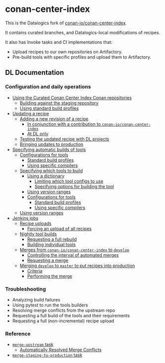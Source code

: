 # conan-center-index

This is the Datalogics fork of
[conan-io/conan-center-index](https://github.com/conan-io/conan-center-index).

It contains curated branches, and Datalogics-local modifications of recipes.

It also has Invoke tasks and CI implementations that:

- Upload recipes to our own repositories on Artifactory.
- Pre-build tools with specific profiles and upload them to Artifactory.

## DL Documentation

### Configuration and daily operations

- [Using the Curated Conan Center Index Conan repositories](dl-docs/using-the-ccci-repositories.md)
  - [Building against the staging repository](dl-docs/using-the-ccci-repositories.md#building-against-the-staging-repository)
  - [Using standard build profiles](dl-docs/using-the-ccci-repositories.md#using-standard-build-profiles)
- [Updating a recipe](dl-docs/updating-a-recipe.md)
  - [Adding a new revision of a recipe](dl-docs/updating-a-recipe.md#adding-a-new-revision-of-a-recipe)
    - [In conjunction with a contribution to `conan-io/conan-center-index`](dl-docs/updating-a-recipe.md#in-conjunction-with-a-contribution-to-conan-ioconan-center-index)
    - [At DL only](dl-docs/updating-a-recipe.md#at-dl-only)
  - [Testing the updated recipe with DL projects](dl-docs/updating-a-recipe.md#testing-the-updated-recipe-with-dl-projects)
  - [Bringing updates to production](dl-docs/updating-a-recipe.md#bringing-updates-to-production)
- [Specifying automatic builds of tools](dl-docs/automatic-tool-builds.md)
  - [Configurations for tools](dl-docs/automatic-tool-builds.md#configurations-for-tools)
    - [Standard build profiles](dl-docs/automatic-tool-builds.md#standard-build-profiles)
    - [Using specific compilers](dl-docs/automatic-tool-builds.md#using-specific-compilers)
  - [Specifying which tools to build](dl-docs/automatic-tool-builds.md#specifying-which-tools-to-build)
    - [Using a dictionary](dl-docs/automatic-tool-builds.md#using-a-dictionary)
      - [Limiting which tool configs to use](dl-docs/automatic-tool-builds.md#limiting-which-tool-configs-to-use)
      - [Specifying options for building the tool](dl-docs/automatic-tool-builds.md#specifying-options-for-building-the-tool)
    - [Using version ranges](dl-docs/automatic-tool-builds.md#using-version-ranges)
    - [Configurations for tools](dl-docs/automatic-tool-builds.md#configurations-for-tools)
      - [Standard build profiles](dl-docs/automatic-tool-builds.md#standard-build-profiles)
      - [Using specific compilers](dl-docs/automatic-tool-builds.md#using-specific-compilers)
  - [Using version ranges](dl-docs/automatic-tool-builds.md#using-version-ranges)
- [Jenkins jobs](dl-docs/jenkins-jobs.md)
  - [Recipe uploads](dl-docs/jenkins-jobs.md#recipe-uploads)
    - [Forcing an upload of all recipes](dl-docs/jenkins-jobs.md#forcing-an-upload-of-all-recipes)
  - [Nightly tool builds](dl-docs/jenkins-jobs.md#nightly-tool-builds)
    - [Requesting a full rebuild](dl-docs/jenkins-jobs.md#requesting-a-full-rebuild)
    - [Building individual tools](dl-docs/jenkins-jobs.md#building-individual-tools)
  - [Merges from `conan-io/conan-center-index` to `develop`](dl-docs/jenkins-jobs.md#merges-from-conan-ioconan-center-index-to-develop)
    - [Controlling the interval of automated merges](dl-docs/jenkins-jobs.md#controlling-the-interval-of-automated-merges)
    - [Requesting a merge](dl-docs/jenkins-jobs.md#requesting-a-merge)
  - [Merging `develop` to `master` to put recipes into production](dl-docs/jenkins-jobs.md#merging-develop-to-master-to-put-recipes-into-production)
    - [Criteria](dl-docs/jenkins-jobs.md#criteria)
    - [Performing the merge](dl-docs/jenkins-jobs.md#performing-the-merge)

### Troubleshooting

- Analyzing build failures
- Using pytest to run the tools builders
- Resolving merge conflicts from the upstream repo
- Requesting a full build of the tools and their requirements
- Requesting a full (non-incremental) recipe upload

### Reference

- [`merge-upstream` task](dl-docs/merge-upstream.md)
  - [Automatically Resolved Merge Conflicts](dl-docs/auto-merge-conflict-resolution.md)
- [`merge-staging-to-production` task](dl-docs/merge-staging-to-production.md)
